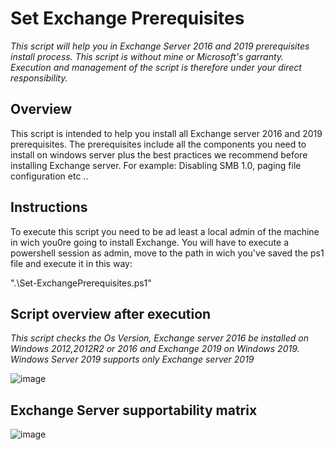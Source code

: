 # Set Exchange Prerequisites
*This script will help you in Exchange Server 2016 and 2019 prerequisites install process. This script is without mine or Microsoft's garranty. Execution and management of the script is therefore under your direct responsibility.*

## Overview

This script is intended to help you install all Exchange server 2016 and 2019 prerequisites. The prerequisites include all the components you need to install on windows server plus the best practices we recommend before installing Exchange server. For example: Disabling SMB 1.0, paging file configuration etc ..


## Instructions

To execute this script you need to be ad least a local admin of the machine in wich you0re going to install Exchange. 
You will have to execute a powershell session as admin, move to the path in wich you've saved the ps1 file and execute it in this way:

".\Set-ExchangePrerequisites.ps1"

## Script overview after execution

*This script checks the Os Version, Exchange server 2016 be installed on Windows 2012,2012R2 or 2016 and Exchange 2019 on Windows 2019. Windows Server 2019 supports only Exchange server 2019*

![image](https://user-images.githubusercontent.com/86245948/138175005-779c14c0-f060-4717-9282-d1292e59abc7.png)


## Exchange Server supportability matrix

![image](https://user-images.githubusercontent.com/86245948/138174515-4e304671-975c-44fb-b0a0-9c0494152af5.png)

